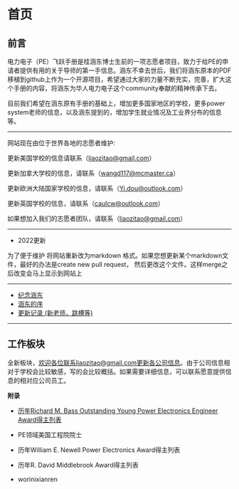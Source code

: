 # 首页

## 前言

电力电子（PE）飞跃手册是桂涵东博士生前的一项志愿者项目，致力于给PE的申请者提供有用的关于导师的第一手信息。涵东不幸去世后，我们将涵东原本的PDF移植到github上作为一个开源项目，希望通过大家的力量不断充实，完善，扩大这个手册的内容，将涵东为华人电力电子这个community奉献的精神传承下去。

目前我们希望在涵东原有手册的基础上，增加更多国家地区的学校，更多power system老师的信息，以及涵东提到的，增加学生就业情况及工业界分布的信息等。

---

网站现在由位于世界各地的志愿者维护:

更新美国学校的信息请联系（liaozitao@gmail.com）

更新加拿大学校的信息，请联系（wangd117@mcmaster.ca）

更新欧洲大陆国家学校的信息，请联系（Yi.dou@outlook.com）

更新英国学校的信息，请联系（caulcw@outlook.com）

如果想加入我们的志愿者团队，请联系（liaozitao@gmail.com）

---
* 2022更新

为了便于维护 将网站重新改为markdown 格式。如果您想更新某个markdown文件，最好的办法是create new pull request， 然后更改这个文件。这样merge之后改变会马上显示到网站上

---
* [纪念涵东](https://handonggui.github.io/)
* [涵东的序](/附录/handong_intro)
* [更新记录 (新老师，跳槽等)](/附录/updates)

---
## 工作板块

全新板块，欢迎各位联系liaozitao@gmail.com更新各公司信息。由于公司信息相对于学校会比较敏感，写的会比较概括。如果需要详细信息，可以联系愿意提供信息的相对应公司员工。
  
**附录** 

  * [历年Richard M. Bass Outstanding Young Power Electronics Engineer Award得主列表](/附录/richardbass)
  * PE领域美国工程院院士 
  * 历年William E. Newell Power Electronics Award得主列表 
  * 历年R. David Middlebrook Award得主列表

  * worinixianren
 
